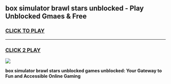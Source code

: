 
## box simulator brawl stars unblocked - Play Unblocked Gmaes & Free
<h3>
<a href="https://news.freeplayer.one?title=box_simulator_brawl_stars_unblocked&ref=16F">CLICK TO PLAY</a></h3>
<hr>

<h3>
<a href="https://news.freeplayer.one?title=box_simulator_brawl_stars_unblocked&ref=16F">CLICK 2 PLAY</a>
  
</h3>

<a href="https://news.freeplayer.one?title=box_simulator_brawl_stars_unblocked&ref=16F/"><img src="https://clearcache.store/games.png"></a>


**box simulator brawl stars unblocked games unblocked: Your Gateway to Fun and Accessible Online Gaming**
